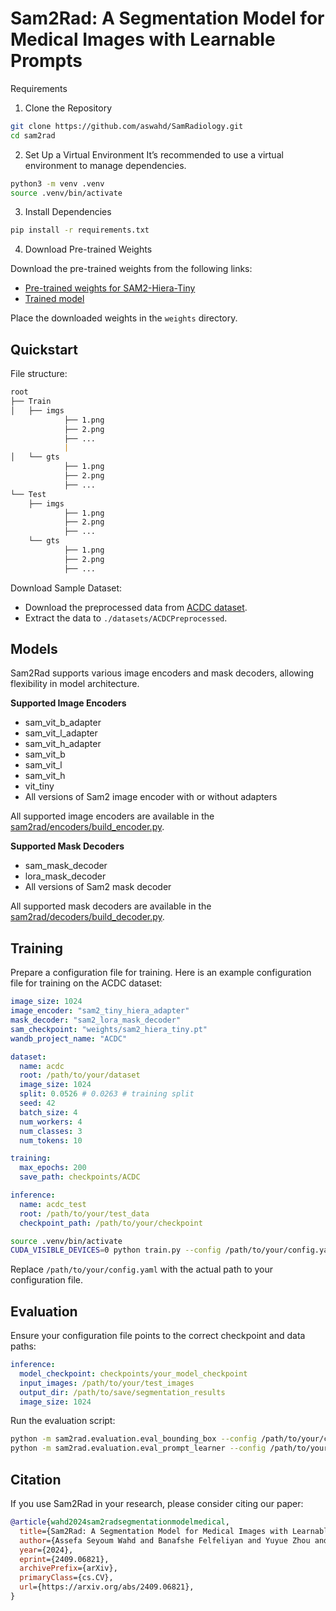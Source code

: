 # Sam2Rad: A Segmentation Model for Medical Images with Learnable Prompts

Requirements

1.	Clone the Repository

```bash
git clone https://github.com/aswahd/SamRadiology.git
cd sam2rad
```

2.	Set Up a Virtual Environment
It’s recommended to use a virtual environment to manage dependencies.

```bash
python3 -m venv .venv
source .venv/bin/activate
```

3.	Install Dependencies

```bash
pip install -r requirements.txt
```


4.	Download Pre-trained Weights

Download the pre-trained weights from the following links:

- [Pre-trained weights for SAM2-Hiera-Tiny](https://huggingface.co/facebook/sam2-hiera-tiny/blob/f245b47be73d8858fb7543a8b9c1c720d9f98779/sam2_hiera_tiny.pt)
- [Trained model](https://huggingface.co/ayyuce/sam2rad)
  
Place the downloaded weights in the `weights` directory.


## Quickstart

File structure:
```markdown
root
├── Train
│   ├── imgs
            ├── 1.png
            ├── 2.png
            ├── ...
            |
│   └── gts
            ├── 1.png
            ├── 2.png
            ├── ...
└── Test
    ├── imgs
            ├── 1.png
            ├── 2.png
            ├── ...
    └── gts
            ├── 1.png
            ├── 2.png
            ├── ...
```


Download Sample Dataset:
- Download the preprocessed data from [ACDC dataset](https://drive.google.com/drive/folders/14WIOWTF1WWwMaHV7UVo5rjWujpUxGetJ?usp=sharing).
- Extract the data to `./datasets/ACDCPreprocessed`.



## Models

Sam2Rad supports various image encoders and mask decoders, allowing flexibility in model architecture.

**Supported Image Encoders**
-	sam_vit_b_adapter
-	sam_vit_l_adapter
-	sam_vit_h_adapter
-	sam_vit_b
-	sam_vit_l
-	sam_vit_h
-	vit_tiny
-	All versions of Sam2 image encoder with or without adapters

All supported image encoders are available in the [sam2rad/encoders/build_encoder.py](sam2rad/encoders/build_encoder.py).

**Supported Mask Decoders**

-	sam_mask_decoder
-	lora_mask_decoder
-	All versions of Sam2 mask decoder


All supported mask decoders are available in the [sam2rad/decoders/build_decoder.py](sam2rad/decoders/build_decoder.py).

## Training
Prepare a configuration file for training. Here is an example configuration file for training on the ACDC dataset:

```yaml
image_size: 1024
image_encoder: "sam2_tiny_hiera_adapter"
mask_decoder: "sam2_lora_mask_decoder"
sam_checkpoint: "weights/sam2_hiera_tiny.pt"
wandb_project_name: "ACDC"

dataset:
  name: acdc
  root: /path/to/your/dataset
  image_size: 1024
  split: 0.0526 # 0.0263 # training split
  seed: 42
  batch_size: 4
  num_workers: 4
  num_classes: 3
  num_tokens: 10

training:
  max_epochs: 200
  save_path: checkpoints/ACDC

inference:
  name: acdc_test
  root: /path/to/your/test_data
  checkpoint_path: /path/to/your/checkpoint 
```


```bash
source .venv/bin/activate
CUDA_VISIBLE_DEVICES=0 python train.py --config /path/to/your/config.yaml

```
Replace `/path/to/your/config.yaml` with the actual path to your configuration file.

## Evaluation

Ensure your configuration file points to the correct checkpoint and data paths:

```yaml
inference:
  model_checkpoint: checkpoints/your_model_checkpoint
  input_images: /path/to/your/test_images
  output_dir: /path/to/save/segmentation_results
  image_size: 1024
```
Run the evaluation script:
```bash
python -m sam2rad.evaluation.eval_bounding_box --config /path/to/your/config.yaml
python -m sam2rad.evaluation.eval_prompt_learner --config /path/to/your/config.yaml
```

## Citation

If you use Sam2Rad in your research, please consider citing our paper:

```bibtex
@article{wahd2024sam2radsegmentationmodelmedical,
  title={Sam2Rad: A Segmentation Model for Medical Images with Learnable Prompts},
  author={Assefa Seyoum Wahd and Banafshe Felfeliyan and Yuyue Zhou and Shrimanti Ghosh and Adam McArthur and Jiechen Zhang and Jacob L. Jaremko and Abhilash Hareendranathan},
  year={2024},
  eprint={2409.06821},
  archivePrefix={arXiv},
  primaryClass={cs.CV},
  url={https://arxiv.org/abs/2409.06821},
}
```
